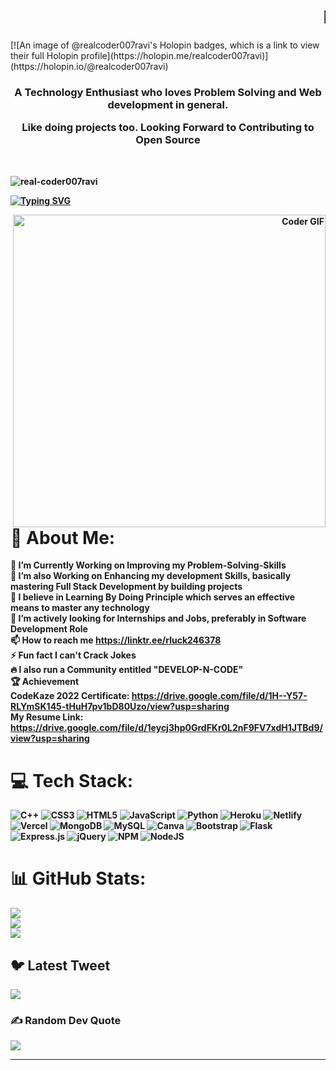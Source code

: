 <h1 align="center"><marquee>Hi 👋, I'm Ravi Kumar Gupta</marquee></h1>
[![An image of @realcoder007ravi's Holopin badges, which is a link to view their full Holopin profile](https://holopin.me/realcoder007ravi)](https://holopin.io/@realcoder007ravi)

<h3 align="center"><p><b>A Technology Enthusiast who loves Problem Solving and Web development in general.<p>
  <b>Like doing projects  too. Looking Forward to Contributing to Open Source<b></h3>
<br>
 <p align="left"> <img src="https://komarev.com/ghpvc/?username=real-coder007ravi&label=Profile%20views&color=0e75b6&style=flat" alt="real-coder007ravi" /> </p>

<a href="https://git.io/typing-svg"><img src="https://readme-typing-svg.herokuapp.com?font=RED&pause=1000&color=F72E52&background=FF3A7100&vCenter=true&width=435&height=53&lines=Hello!!+I'm+Ravi+A+ProblemSolver" alt="Typing SVG" /></a>
  <p align="right"> <img src="https://media.giphy.com/media/SWoSkN6DxTszqIKEqv/giphy.gif" alt="Coder GIF" align="right" width="500"> </p>
  
# 💫 About Me:
🔭 I’m Currently Working on Improving my Problem-Solving-Skills<br>🌱 I’m also Working on Enhancing my development Skills, basically mastering Full Stack Development by building projects<br>👯 I believe in Learning By Doing Principle which serves an effective means to master any technology<br>🤝 I’m actively looking for Internships and Jobs, preferably in Software Development Role<br>📫 How to reach me https://linktr.ee/rluck246378<br>⚡ Fun fact I can't Crack Jokes<br>🔥 I also run a Community entitled "DEVELOP-N-CODE"<br>🏆 Achievement<br>    CodeKaze 2022 Certificate: https://drive.google.com/file/d/1H--Y57-RLYmSK145-tHuH7pv1bD80Uzo/view?usp=sharing<br>My Resume Link: https://drive.google.com/file/d/1eycj3hp0GrdFKr0L2nF9FV7xdH1JTBd9/view?usp=sharing



# 💻 Tech Stack:
![C++](https://img.shields.io/badge/c++-%2300599C.svg?style=for-the-badge&logo=c%2B%2B&logoColor=white) ![CSS3](https://img.shields.io/badge/css3-%231572B6.svg?style=for-the-badge&logo=css3&logoColor=white) ![HTML5](https://img.shields.io/badge/html5-%23E34F26.svg?style=for-the-badge&logo=html5&logoColor=white) ![JavaScript](https://img.shields.io/badge/javascript-%23323330.svg?style=for-the-badge&logo=javascript&logoColor=%23F7DF1E) ![Python](https://img.shields.io/badge/python-3670A0?style=for-the-badge&logo=python&logoColor=ffdd54)  ![Heroku](https://img.shields.io/badge/heroku-%23430098.svg?style=for-the-badge&logo=heroku&logoColor=white) ![Netlify](https://img.shields.io/badge/netlify-%23000000.svg?style=for-the-badge&logo=netlify&logoColor=#00C7B7) ![Vercel](https://img.shields.io/badge/vercel-%23000000.svg?style=for-the-badge&logo=vercel&logoColor=white) ![MongoDB](https://img.shields.io/badge/MongoDB-%234ea94b.svg?style=for-the-badge&logo=mongodb&logoColor=white) ![MySQL](https://img.shields.io/badge/mysql-%2300f.svg?style=for-the-badge&logo=mysql&logoColor=white) ![Canva](https://img.shields.io/badge/Canva-%2300C4CC.svg?style=for-the-badge&logo=Canva&logoColor=white)  ![Bootstrap](https://img.shields.io/badge/bootstrap-%23563D7C.svg?style=for-the-badge&logo=bootstrap&logoColor=white) ![Flask](https://img.shields.io/badge/flask-%23000.svg?style=for-the-badge&logo=flask&logoColor=white) ![Express.js](https://img.shields.io/badge/express.js-%23404d59.svg?style=for-the-badge&logo=express&logoColor=%2361DAFB) ![jQuery](https://img.shields.io/badge/jquery-%230769AD.svg?style=for-the-badge&logo=jquery&logoColor=white) ![NPM](https://img.shields.io/badge/NPM-%23000000.svg?style=for-the-badge&logo=npm&logoColor=white) ![NodeJS](https://img.shields.io/badge/node.js-6DA55F?style=for-the-badge&logo=node.js&logoColor=white) 
# 📊 GitHub Stats:
    
![](https://github-readme-stats.vercel.app/api?username=real-coder007Ravi&theme=synthwave&hide_border=false&include_all_commits=false&count_private=false)<br/>
![](https://github-readme-streak-stats.herokuapp.com/?user=real-coder007Ravi&theme=synthwave&hide_border=false)<br/>
![](https://github-readme-stats.vercel.app/api/top-langs/?username=real-coder007Ravi&theme=synthwave&hide_border=false&include_all_commits=false&count_private=false&layout=compact)
    
## 🐦 Latest Tweet
[![](https://gtce.itsvg.in/api?username=@ravi246383gupta)](https://github.com/VishwaGauravIn/github-twitter-card-embed)

### ✍️ Random Dev Quote
![](https://quotes-github-readme.vercel.app/api?type=horizontal&theme=tokyonight)

---


<!-- Proudly created with GPRM ( https://gprm.itsvg.in ) -->
